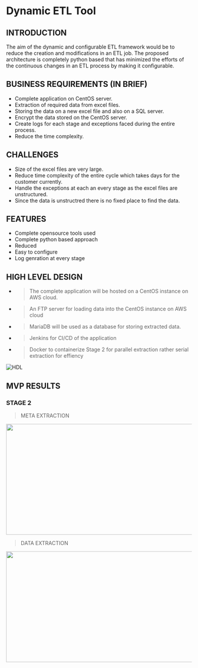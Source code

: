 # Dynamic ETL Tool

## INTRODUCTION
The aim of the dynamic and configurable ETL framework would be to reduce the creation and modifications in an ETL job.
The proposed architecture is completely python based that has minimized the efforts of the continuous changes in an ETL process by making it configurable.

## BUSINESS REQUIREMENTS (IN BRIEF)
* Complete application on CentOS server.
* Extraction of required data from excel files.
* Storing the data on a new excel file and also on a SQL server.
* Encrypt the data stored on the CentOS server.
* Create logs for each stage and exceptions faced during the entire process.
* Reduce the time complexity.

## CHALLENGES 
* Size of the excel files are very large.
* Reduce time complexity of the entire cycle which takes days for the customer currently.
* Handle the exceptions at each an every stage as the excel files are unstructured.
* Since the data is unstructred there is no fixed place to find the data. 

## FEATURES
*  Complete opensource tools used
*  Complete python based approach
*  Reduced 
*  Easy to configure
*  Log genration at every stage

## HIGH LEVEL DESIGN
* > The complete application will be hosted on a CentOS instance on AWS cloud. 
* > An FTP server for loading data into the CentOS instance on AWS cloud
* > MariaDB will be used as a database for storing extracted data.
* > Jenkins for CI/CD of the application
* > Docker to containerize Stage 2 for parallel extraction rather serial extraction for effiency 

<img alt="HDL" src="https://github.com/srvk-99/ETL_Tool/blob/master/images/HDL.png"/>

## MVP RESULTS
### STAGE 2

> META EXTRACTION
<p align="center">
  <img width="600" height="300" src="https://github.com/srvk-99/ETL_Tool/blob/master/gifs/first.gif">
</p>

> DATA EXTRACTION
<p align="center">
  <img width="600" height="300" src="https://github.com/srvk-99/ETL_Tool/blob/master/gifs/second.gif">
</p>




